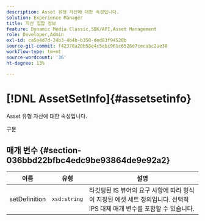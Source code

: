```yaml
---
description: Asset 유형 자산에 대한 속성입니다.
solution: Experience Manager
title: 자산 집합 정보
feature: Dynamic Media Classic,SDK/API,Asset Management
role: Developer,Admin
exl-id: ca5e4d7d-24b3-4b4b-b350-ded83f94528b
source-git-commit: f42378a20b58e4c5ebc961c6526d7cecabc2ae38
workflow-type: tm+mt
source-wordcount: '36'
ht-degree: 13%

---
```


# [!DNL AssetSetInfo]{#assetsetinfo}

Asset 유형 자산에 대한 속성입니다.

구문

## 매개 변수 {#section-036bbd22bfbc4edc9be93864de9e92a2}

| 이름 | 유형 | 설명 |
|---|---|---|
| setDefinition | `xsd:string` | 타깃팅된 IS 뷰어의 요구 사항에 따라 형식이 지정된 에셋 세트 정의입니다. 선택적 IPS 대체 매개 변수를 포함할 수 있습니다. |

